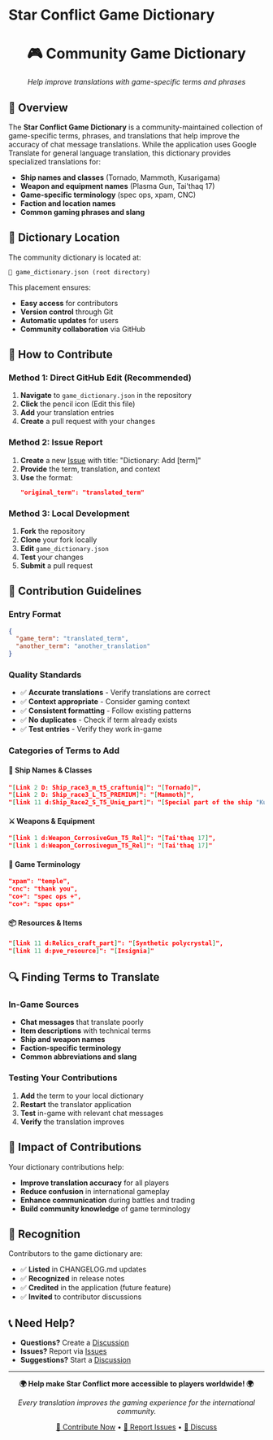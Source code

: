 # Star Conflict Game Dictionary

<div align="center">
  <h1>🎮 Community Game Dictionary</h1>
  <p><em>Help improve translations with game-specific terms and phrases</em></p>
</div>

## 📖 Overview

The **Star Conflict Game Dictionary** is a community-maintained collection of game-specific terms, phrases, and translations that help improve the accuracy of chat message translations. While the application uses Google Translate for general language translation, this dictionary provides specialized translations for:

- **Ship names and classes** (Tornado, Mammoth, Kusarigama)
- **Weapon and equipment names** (Plasma Gun, Tai'thaq 17)
- **Game-specific terminology** (spec ops, xpam, CNC)
- **Faction and location names**
- **Common gaming phrases and slang**

## 📁 Dictionary Location

The community dictionary is located at:
```
📂 game_dictionary.json (root directory)
```

This placement ensures:
- **Easy access** for contributors
- **Version control** through Git
- **Automatic updates** for users
- **Community collaboration** via GitHub

## 🤝 How to Contribute

### Method 1: Direct GitHub Edit (Recommended)

1. **Navigate** to `game_dictionary.json` in the repository
2. **Click** the pencil icon (Edit this file)
3. **Add** your translation entries
4. **Create** a pull request with your changes

### Method 2: Issue Report

1. **Create** a new [Issue](../../issues/new) with title: "Dictionary: Add [term]"
2. **Provide** the term, translation, and context
3. **Use** the format:
   ```json
   "original_term": "translated_term"
   ```

### Method 3: Local Development

1. **Fork** the repository
2. **Clone** your fork locally
3. **Edit** `game_dictionary.json`
4. **Test** your changes
5. **Submit** a pull request

## 📝 Contribution Guidelines

### Entry Format
```json
{
  "game_term": "translated_term",
  "another_term": "another_translation"
}
```

### Quality Standards
- ✅ **Accurate translations** - Verify translations are correct
- ✅ **Context appropriate** - Consider gaming context
- ✅ **Consistent formatting** - Follow existing patterns
- ✅ **No duplicates** - Check if term already exists
- ✅ **Test entries** - Verify they work in-game

### Categories of Terms to Add

#### 🚀 Ship Names & Classes
```json
"[Link 2 D: Ship_race3_m_t5_craftuniq]": "[Tornado]",
"[Link 2 D: Ship_race3_L_T5_PREMIUM]": "[Mammoth]",
"[link 11 d:Ship_Race2_S_T5_Uniq_part]": "[Special part of the ship "Kusarigama"]"
```

#### ⚔️ Weapons & Equipment
```json
"[link 1 d:Weapon_CorrosiveGun_T5_Rel]": "[Tai'thaq 17]",
"[link 1 d:Weapon_Corrosivegun_T5_Rel]": "[Tai'thaq 17]"
```

#### 🎯 Game Terminology
```json
"xpam": "temple",
"cnc": "thank you",
"co+": "spec ops +",
"со+": "spec ops+"
```

#### 📦 Resources & Items
```json
"[link 11 d:Relics_craft_part]": "[Synthetic polycrystal]",
"[link 11 d:pve_resource]": "[Insignia]"
```

## 🔍 Finding Terms to Translate

### In-Game Sources
- **Chat messages** that translate poorly
- **Item descriptions** with technical terms
- **Ship and weapon names**
- **Faction-specific terminology**
- **Common abbreviations and slang**

### Testing Your Contributions
1. **Add** the term to your local dictionary
2. **Restart** the translator application
3. **Test** in-game with relevant chat messages
4. **Verify** the translation improves

## 🎯 Impact of Contributions

Your dictionary contributions help:
- **Improve translation accuracy** for all players
- **Reduce confusion** in international gameplay
- **Enhance communication** during battles and trading
- **Build community knowledge** of game terminology

## 🙏 Recognition

Contributors to the game dictionary are:
- ✅ **Listed** in CHANGELOG.md updates
- ✅ **Recognized** in release notes
- ✅ **Credited** in the application (future feature)
- ✅ **Invited** to contributor discussions

## 📞 Need Help?

- **Questions?** Create a [Discussion](../../discussions)
- **Issues?** Report via [Issues](../../issues)
- **Suggestions?** Start a [Discussion](../../discussions)

---

<div align="center">

**🌍 Help make Star Conflict more accessible to players worldwide! 🌍**

*Every translation improves the gaming experience for the international community.*

[📝 Contribute Now](../../edit/main/game_dictionary.json) • [🐛 Report Issues](../../issues) • [💬 Discuss](../../discussions)

</div>
